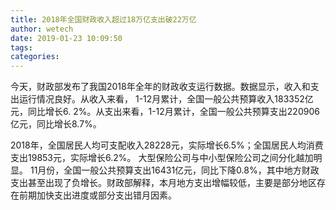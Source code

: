 ```yaml
---
title: 2018年全国财政收入超过18万亿支出破22万亿
author: wetech
date: 2019-01-23 10:09:50
tags: 
categories: 
---
```

 
<!-- more -->
今天，财政部发布了我国2018年全年的财政收支运行数据。数据显示，收入和支出运行情况良好。从收入来看， 1-12月累计，全国一般公共预算收入183352亿元，同比增长6. 2%。从支出来看，1-12月累计，全国一般公共预算支出220906亿元，同比增长8.7%。
 
 
2018年，全国居民人均可支配收入28228元，实际增长6.5%；全国居民人均消费支出19853元，实际增长6.2%。
大型保险公司与中小型保险公司之间分化越加明显。
11月份，全国一般公共预算支出16431亿元，同比下降0.8%，其中地方财政支出甚至出现了负增长。财政部解释，本月地方支出增幅较低，主要是部分地区存在前期加快支出进度或部分支出错月因素。
